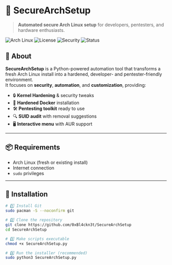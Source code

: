 # 🔐 SecureArchSetup

> **Automated secure Arch Linux setup** for developers, pentesters, and hardware enthusiasts.

![Arch Linux](https://img.shields.io/badge/Arch%20Linux-1793D1?logo=arch-linux&logoColor=white)
![License](https://img.shields.io/badge/License-MIT-green)
![Security](https://img.shields.io/badge/Security-Hardened-orange)
![Status](https://img.shields.io/badge/Status-Active-brightgreen)

## 📖 About
**SecureArchSetup** is a Python-powered automation tool that transforms a fresh Arch Linux install into a hardened, developer- and pentester-friendly environment.  
It focuses on **security**, **automation**, and **customization**, providing:

- 🔒 **Kernel Hardening** & security tweaks
- 🐳 **Hardened Docker** installation
- 🛠 **Pentesting toolkit** ready to use
- 🔍 **SUID audit** with removal suggestions
- 🖥 **Interactive menu** with AUR support

---

## 📦 Requirements
- Arch Linux (fresh or existing install)
- Internet connection
- `sudo` privileges

---

## 🚀 Installation

```bash
# 1️⃣ Install Git
sudo pacman -S --noconfirm git

# 2️⃣ Clone the repository
git clone https://github.com/0xBl4ckn3t/SecureArchSetup
cd SecureArchSetup

# 3️⃣ Make scripts executable
chmod +x SecureArchSetup.py

# 4️⃣ Run the installer (recommended)
sudo python3 SecureArchSetup.py
